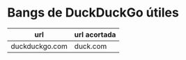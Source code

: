# Bangs de DuckDuckGo útiles
| url		 | url acortada	|
| ----- 	 | -------	|
| duckduckgo.com | duck.com	|
